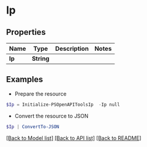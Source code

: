 # Ip
## Properties

Name | Type | Description | Notes
------------ | ------------- | ------------- | -------------
**Ip** | **String** |  | 

## Examples

- Prepare the resource
```powershell
$Ip = Initialize-PSOpenAPIToolsIp  -Ip null
```

- Convert the resource to JSON
```powershell
$Ip | ConvertTo-JSON
```

[[Back to Model list]](../README.md#documentation-for-models) [[Back to API list]](../README.md#documentation-for-api-endpoints) [[Back to README]](../README.md)


